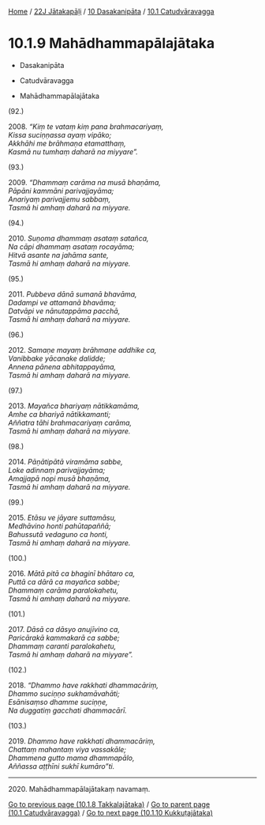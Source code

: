 
[Home](/) / [22J Jātakapāḷi](../...md) / [10 Dasakanipāta](...md) / [10.1 Catudvāravagga](../22J/10/10.1.md)

# 10.1.9 Mahādhammapālajātaka

* Dasakanipāta

* Catudvāravagga

* Mahādhammapālajātaka

(92.)

2008\. _“Kiṃ te vataṃ kiṃ pana brahmacariyaṃ,_  
_Kissa suciṇṇassa ayaṃ vipāko;_  
_Akkhāhi me brāhmaṇa etamatthaṃ,_  
_Kasmā nu tumhaṃ daharā na miyyare”._  


(93.)

2009\. _“Dhammaṃ carāma na musā bhaṇāma,_  
_Pāpāni kammāni parivajjayāma;_  
_Anariyaṃ parivajjemu sabbaṃ,_  
_Tasmā hi amhaṃ daharā na miyyare._  


(94.)

2010\. _Suṇoma dhammaṃ asataṃ satañca,_  
_Na cāpi dhammaṃ asataṃ rocayāma;_  
_Hitvā asante na jahāma sante,_  
_Tasmā hi amhaṃ daharā na miyyare._  


(95.)

2011\. _Pubbeva dānā sumanā bhavāma,_  
_Dadampi ve attamanā bhavāma;_  
_Datvāpi ve nānutappāma pacchā,_  
_Tasmā hi amhaṃ daharā na miyyare._  


(96.)

2012\. _Samaṇe mayaṃ brāhmaṇe addhike ca,_  
_Vanibbake yācanake dalidde;_  
_Annena pānena abhitappayāma,_  
_Tasmā hi amhaṃ daharā na miyyare._  


(97.)

2013\. _Mayañca bhariyaṃ nātikkamāma,_  
_Amhe ca bhariyā nātikkamanti;_  
_Aññatra tāhi brahmacariyaṃ carāma,_  
_Tasmā hi amhaṃ daharā na miyyare._  


(98.)

2014\. _Pāṇātipātā viramāma sabbe,_  
_Loke adinnaṃ parivajjayāma;_  
_Amajjapā nopi musā bhaṇāma,_  
_Tasmā hi amhaṃ daharā na miyyare._  


(99.)

2015\. _Etāsu ve jāyare suttamāsu,_  
_Medhāvino honti pahūtapaññā;_  
_Bahussutā vedaguno ca honti,_  
_Tasmā hi amhaṃ daharā na miyyare._  


(100.)

2016\. _Mātā pitā ca bhaginī bhātaro ca,_  
_Puttā ca dārā ca mayañca sabbe;_  
_Dhammaṃ carāma paralokahetu,_  
_Tasmā hi amhaṃ daharā na miyyare._  


(101.)

2017\. _Dāsā ca dāsyo anujīvino ca,_  
_Paricārakā kammakarā ca sabbe;_  
_Dhammaṃ caranti paralokahetu,_  
_Tasmā hi amhaṃ daharā na miyyare”._  


(102.)

2018\. _“Dhammo have rakkhati dhammacāriṃ,_  
_Dhammo suciṇṇo sukhamāvahāti;_  
_Esānisaṃso dhamme suciṇṇe,_  
_Na duggatiṃ gacchati dhammacārī._  


(103.)

2019\. _Dhammo have rakkhati dhammacāriṃ,_  
_Chattaṃ mahantaṃ viya vassakāle;_  
_Dhammena gutto mama dhammapālo,_  
_Aññassa aṭṭhīni sukhī kumāro”ti._  


---

2020\. Mahādhammapālajātakaṃ navamaṃ.



[Go to previous page (10.1.8 Takkalajātaka)](10.1.8.md) / [Go to parent page (10.1 Catudvāravagga)](../22J/10/10.1.md) / [Go to next page (10.1.10 Kukkuṭajātaka)](10.1.10.md)


